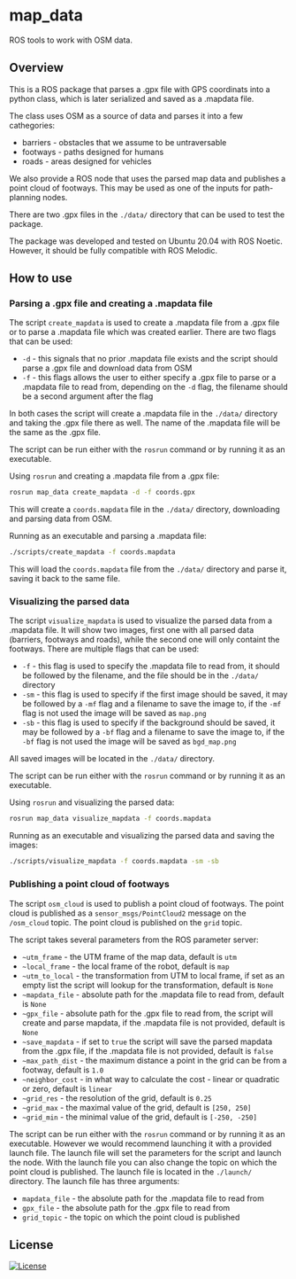 # map_data
ROS tools to work with OSM data.

## Overview
This is a ROS package that parses a .gpx file with GPS coordinats into a python class, which is later serialized and saved as a .mapdata file.

The class uses OSM as a source of data and parses it into a few cathegories:
- barriers - obstacles that we assume to be untraversable
- footways - paths designed for humans
- roads - areas designed for vehicles

We also provide a ROS node that uses the parsed map data and publishes a point cloud of footways. This may be used as one of the inputs for path-planning nodes.

There are two .gpx files in the `./data/` directory that can be used to test the package.

The package was developed and tested on Ubuntu 20.04 with ROS Noetic. However, it should be fully compatible with ROS Melodic.

## How to use
### Parsing a .gpx file and creating a .mapdata file
The script `create_mapdata` is used to create a .mapdata file from a .gpx file or to parse a .mapdata file which was created earlier.
There are two flags that can be used:
- `-d` - this signals that no prior .mapdata file exists and the script should parse a .gpx file and download data from OSM
- `-f` - this flags allows the user to either specify a .gpx file to parse or a .mapdata file to read from, depending on the `-d` flag, the filename should be a second argument after the flag

In both cases the script will create a .mapdata file in the `./data/` directory and taking the .gpx file there as well. The name of the .mapdata file will be the same as the .gpx file.

The script can be run either with the `rosrun` command or by running it as an executable.

Using `rosrun` and creating a .mapdata file from a .gpx file:
```bash
rosrun map_data create_mapdata -d -f coords.gpx
```
This will create a `coords.mapdata` file in the `./data/` directory, downloading and parsing data from OSM.

Running as an executable and parsing a .mapdata file:
```bash
./scripts/create_mapdata -f coords.mapdata
```
This will load the `coords.mapdata` file from the `./data/` directory and parse it, saving it back to the same file.

### Visualizing the parsed data
The script `visualize_mapdata` is used to visualize the parsed data from a .mapdata file. It will show two images, first one with all parsed data (barriers, footways and roads), while the second one will only containt the footways. There are multiple flags that can be used:
- `-f` - this flag is used to specify the .mapdata file to read from, it should be followed by the filename, and the file should be in the `./data/` directory
- `-sm` - this flag is used to specify if the first image should be saved, it may be followed by a `-mf` flag and a filename to save the image to, if the `-mf` flag is not used the image will be saved as `map.png`
- `-sb` - this flag is used to specify if the background should be saved, it may be followed by a `-bf` flag and a filename to save the image to, if the `-bf` flag is not used the image will be saved as `bgd_map.png`

All saved images will be located in the `./data/` directory.

The script can be run either with the `rosrun` command or by running it as an executable.

Using `rosrun` and visualizing the parsed data:
```bash
rosrun map_data visualize_mapdata -f coords.mapdata
```

Running as an executable and visualizing the parsed data and saving the images:
```bash
./scripts/visualize_mapdata -f coords.mapdata -sm -sb
```

### Publishing a point cloud of footways
The script `osm_cloud` is used to publish a point cloud of footways. The point cloud is published as a `sensor_msgs/PointCloud2` message on the `/osm_cloud` topic. The point cloud is published on the `grid` topic.

The script takes several parameters from the ROS parameter server:
- `~utm_frame` - the UTM frame of the map data, default is `utm`
- `~local_frame` - the local frame of the robot, default is `map`
- `~utm_to_local` - the transformation from UTM to local frame, if set as an empty list the script will lookup for the transformation, default is `None`
- `~mapdata_file` - absolute path for the .mapdata file to read from, default is `None`
- `~gpx_file` - absolute path for the .gpx file to read from, the script will create and parse mapdata, if the .mapdata file is not provided, default is `None`
- `~save_mapdata` - if set to `true` the script will save the parsed mapdata from the .gpx file, if the .mapdata file is not provided, default is `false`
- `~max_path_dist` - the maximum distance a point in the grid can be from a footway, default is `1.0`
- `~neighbor_cost` - in what way to calculate the cost - linear or quadratic or zero, default is `linear`
- `~grid_res` - the resolution of the grid, default is `0.25`
- `~grid_max` - the maximal value of the grid, default is `[250, 250]`
- `~grid_min` - the minimal value of the grid, default is `[-250, -250]`

The script can be run either with the `rosrun` command or by running it as an executable. However we would recommend launching it with a provided launch file. The launch file will set the parameters for the script and launch the node. With the launch file you can also change the topic on which the point cloud is published. The launch file is located in the `./launch/` directory. The launch file has three arguments:
- `mapdata_file` - the absolute path for the .mapdata file to read from
- `gpx_file` - the absolute path for the .gpx file to read from
- `grid_topic` - the topic on which the point cloud is published

## License

[![License](https://img.shields.io/badge/License-BSD_3--Clause-blue.svg)](https://github.com/vras-robotour/map_data/blob/master/LICENSE)

